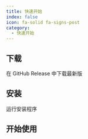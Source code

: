 ```yaml
---
title: 快速开始
index: false
icon: fa-solid fa-signs-post
category:
  - 快速开始
---
```


## 下载
在 GitHub Release 中下载最新版

## 安装
运行安装程序

## 开始使用